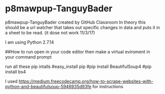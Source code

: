 # p8mawpup-TanguyBader
p8mawpup-TanguyBader created by GitHub Classroom
In theory this should be a url watcher that takes out specific changes in data and puts it in a sheet to be read. 
(it dose not work 11/3/17)

I am using Python 2.7.14

##How to run 
open in your code editor 
then make a virtual eviroment in your command prompt 

run all these pip intalls
#easy_install pip 
#pip install BeautifulSoup4
#pip install bs4


I used https://medium.freecodecamp.org/how-to-scrape-websites-with-python-and-beautifulsoup-5946935d93fe  for instructions
